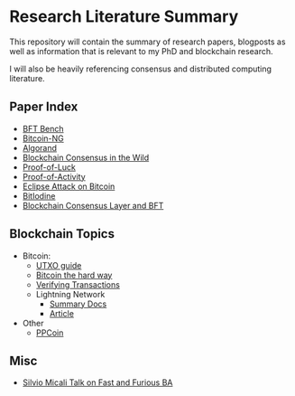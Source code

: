 # Research Literature Summary

This repository will contain the summary of research papers, blogposts as well
as information that is relevant to my PhD and blockchain research.

I will also be heavily referencing consensus and distributed computing literature.


## Paper Index

- [BFT Bench](papers/bftbench_gupta.md)
- [Bitcoin-NG](papers/bitcoin_ng.md)
- [Algorand](papers/algorand.md)
- [Blockchain Consensus in the Wild](papers/blockchain_consensus_wild.md)
- [Proof-of-Luck](papers/proof_of_luck.md)
- [Proof-of-Activity](papers/proof_of_activity.md)
- [Eclipse Attack on Bitcoin](papers/eclipse_bitcoin.md)
- [BitIodine](papers/bitiodine.md)
- [Blockchain Consensus Layer and BFT](papers/blockchain_consensus_layer_vmware.md)

## Blockchain Topics

- Bitcoin:
    - [UTXO guide](blockchain/bitcoin/bitcoin_developer_guide_UTXO_30032017.md)
    - [Bitcoin the hard way](blockchain/bitcoin/bitcoin_hard_way_30032017.md)
    - [Verifying Transactions](blockchain/bitcoin/bitcoin_verifying_19042017.md)
    - Lightning Network
        - [Summary Docs](blockchain/bitcoin/lightning_summaries.md)
        - [Article](blockchain/bitcoin/lightning.md)
- Other
    - [PPCoin](blockchain/other/ppcoin.md)

## Misc

- [Silvio Micali Talk on Fast and Furious BA](misc/byzantine_agreement_micali.md)

